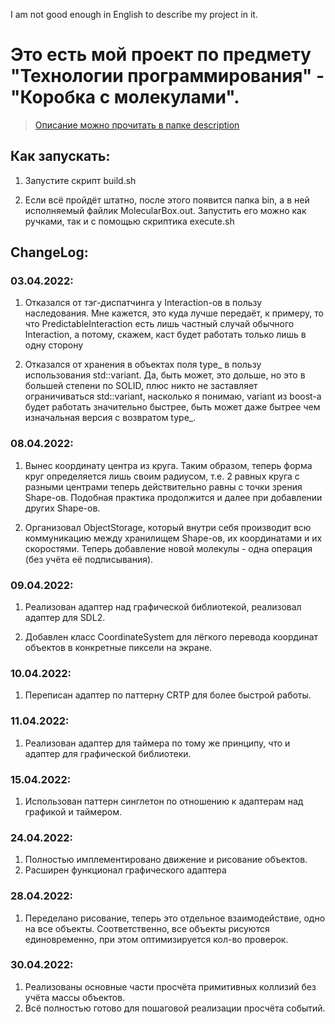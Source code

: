 I am not good enough in English to describe my project in it.

# Это есть мой проект по предмету "Технологии программирования" - "Коробка с молекулами".

> [Описание можно прочитать в папке description](description/Description.md)

## Как запускать:

1) Запустите скрипт build.sh

2) Если всё пройдёт штатно, после этого появится папка bin, а в ней исполняемый файлик MolecularBox.out. Запустить его можно как ручками, так и с помощью скриптика execute.sh

## ChangeLog:

### 03.04.2022: 

1) Отказался от тэг-диспатчинга у Interaction-ов в пользу наследования. Мне кажется, это куда лучше передаёт, к примеру, то что PredictableInteraction есть лишь частный случай обычного Interaction, а потому, скажем, каст будет работать только лишь в одну сторону

2) Отказался от хранения в объектах поля type_ в пользу использования std::variant. Да, быть может, это дольше, но это в большей степени по SOLID, плюс никто не заставляет ограничиваться std::variant, насколько я понимаю, variant из boost-а будет работать значительно быстрее, быть может даже бытрее чем изначальная версия с возвратом type_.

### 08.04.2022:

1) Вынес координату центра из круга. Таким образом, теперь форма круг определяется лишь своим радиусом, т.е. 2 равных круга с разными центрами теперь действительно равны с точки зрения Shape-ов. Подобная практика продолжится и далее при добавлении других Shape-ов.

2) Организовал ObjectStorage, который внутри себя производит всю коммуникацию между хранилищем Shape-ов, их координатами и их скоростями. Теперь добавление новой молекулы - одна операция (без учёта её подписывания).

### 09.04.2022:

1) Реализован адаптер над графической библиотекой, реализовал адаптер для SDL2.

2) Добавлен класс CoordinateSystem для лёгкого перевода координат объектов в конкретные пиксели на экране.

### 10.04.2022:

1) Переписан адаптер по паттерну CRTP для более быстрой работы.

### 11.04.2022:

1) Реализован адаптер для таймера по тому же принципу, что и адаптер для графической библиотеки.

### 15.04.2022:

1) Использован паттерн синглетон по отношению к адаптерам над графикой и таймером.

### 24.04.2022:

1) Полностью имплементировано движение и рисование объектов.
2) Расширен функционал графического адаптера

### 28.04.2022:

1) Переделано рисование, теперь это отдельное взаимодействие, одно на все объекты. Соответственно, все объекты рисуются единовременно, при этом оптимизируется кол-во проверок.

### 30.04.2022:

1) Реализованы основные части просчёта примитивных коллизий без учёта массы объектов.
2) Всё полностью готово для пошаговой реализации просчёта событий.
